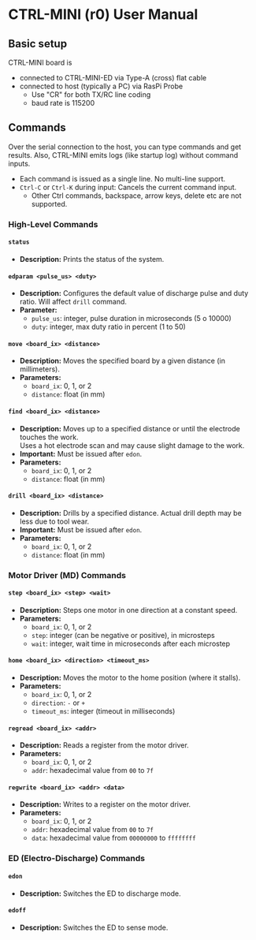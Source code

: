 # CTRL-MINI (r0) User Manual

## Basic setup

CTRL-MINI board is
* connected to CTRL-MINI-ED via Type-A (cross) flat cable
* connected to host (typically a PC) via RasPi Probe
  * Use "CR" for both TX/RC line coding
  * baud rate is 115200

## Commands

Over the serial connection to the host, you can type commands and get results.
Also, CTRL-MINI emits logs (like startup log) without command inputs.

* Each command is issued as a single line. No multi-line support.
* `Ctrl-C` or `Ctrl-K` during input: Cancels the current command input.
  * Other Ctrl commands, backspace, arrow keys, delete etc are not supported.

### High-Level Commands

#### `status`
* **Description:** Prints the status of the system.

#### `edparam <pulse_us> <duty>`
* **Description:** Configures the default value of discharge pulse and duty ratio. Will affect `drill` command.
* **Parameter:**
  * `pulse_us`: integer, pulse duration in microseconds (5 o 10000)
  * `duty`: integer, max duty ratio in percent (1 to 50)

#### `move <board_ix> <distance>`
* **Description:** Moves the specified board by a given distance (in millimeters).
* **Parameters:**
  * `board_ix`: 0, 1, or 2
  * `distance`: float (in mm)

#### `find <board_ix> <distance>`
* **Description:** Moves up to a specified distance or until the electrode touches the work.  
  Uses a hot electrode scan and may cause slight damage to the work.
* **Important:** Must be issued after `edon`.
* **Parameters:**
  * `board_ix`: 0, 1, or 2
  * `distance`: float (in mm)

#### `drill <board_ix> <distance>`
* **Description:** Drills by a specified distance. Actual drill depth may be less due to tool wear.
* **Important:** Must be issued after `edon`.
* **Parameters:**
  * `board_ix`: 0, 1, or 2
  * `distance`: float (in mm)


### Motor Driver (MD) Commands

#### `step <board_ix> <step> <wait>`
* **Description:** Steps one motor in one direction at a constant speed.
* **Parameters:**
  * `board_ix`: 0, 1, or 2
  * `step`: integer (can be negative or positive), in microsteps
  * `wait`: integer, wait time in microseconds after each microstep

#### `home <board_ix> <direction> <timeout_ms>`
* **Description:** Moves the motor to the home position (where it stalls).
* **Parameters:**
  * `board_ix`: 0, 1, or 2
  * `direction`: `-` or `+`
  * `timeout_ms`: integer (timeout in milliseconds)

#### `regread <board_ix> <addr>`
* **Description:** Reads a register from the motor driver.
* **Parameters:**
  * `board_ix`: 0, 1, or 2
  * `addr`: hexadecimal value from `00` to `7f`

#### `regwrite <board_ix> <addr> <data>`
* **Description:** Writes to a register on the motor driver.
* **Parameters:**
  * `board_ix`: 0, 1, or 2
  * `addr`: hexadecimal value from `00` to `7f`
  * `data`: hexadecimal value from `00000000` to `ffffffff`

### ED (Electro-Discharge) Commands

#### `edon`
* **Description:** Switches the ED to discharge mode.

#### `edoff`
* **Description:** Switches the ED to sense mode.
